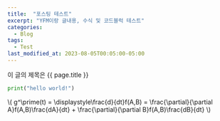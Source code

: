 ```yaml
---
title:  "포스팅 테스트"
excerpt: "YFM이랑 글내용, 수식 및 코드블럭 테스트"
categories:
  - Blog
tags:
  - Test
last_modified_at: 2023-08-05T00:05:00-05:00
---
```


이 글의 제목은 {{ page.title }}

```python
print("hello world!")
```

\\( g^\prime(t) = \displaystyle\frac{d}{dt}f(A,B) = \frac{\partial}{\partial A}f(A,B)\frac{dA}{dt} + \frac{\partial}{\partial B}f(A,B)\frac{dB}{dt} \\)
